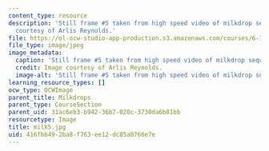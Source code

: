 ```yaml
---
content_type: resource
description: 'Still frame #5 taken from high speed video of milkdrop sequence. Image
  courtesy of Arlis Reynolds.'
file: https://ol-ocw-studio-app-production.s3.amazonaws.com/courses/6-163-strobe-project-laboratory-fall-2005/416fbb492ba8f763ee12dc85a0766e7e_milk5.jpg
file_type: image/jpeg
image_metadata:
  caption: 'Still frame #5 taken from high speed video of milkdrop sequence.'
  credit: Image courtesy of Arlis Reynolds.
  image-alt: 'Still frame #5 taken from high speed video of milkdrop sequence.'
learning_resource_types: []
ocw_type: OCWImage
parent_title: Milkdrops
parent_type: CourseSection
parent_uid: 31ac6eb3-b942-36b7-020c-3730da6b81bb
resourcetype: Image
title: milk5.jpg
uid: 416fbb49-2ba8-f763-ee12-dc85a0766e7e
---
```

